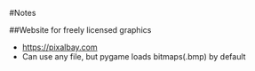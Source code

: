 #Notes

##Website for freely licensed graphics
- https://pixalbay.com
- Can use any file, but pygame loads bitmaps(.bmp) by default